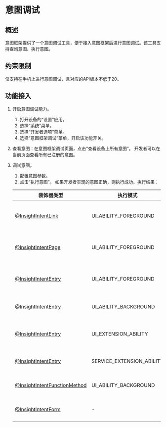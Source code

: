 # 意图调试
## 概述
意图框架提供了一个意图调试工具，便于接入意图框架后进行意图调试。该工具支持查询意图、执行意图。

## 约束限制
仅支持在手机上进行意图调试，且对应的API版本不低于20。

## 功能接入

1. 开启意图调试能力。
     1. 打开设备的“设置”应用。
     2. 选择“系统”菜单。
     3. 选择“开发者选项”菜单。
     4. 选择“意图框架调试”菜单，开启该功能开关。
2. 查看意图：在意图框架调试页面，点击“查看设备上所有意图”。
   开发者可以在当前页面查看所有已注册的意图。
3. 调试意图。
     1. 配置意图参数。
     2. 点击“执行意图”。
        如果开发者实现的意图正确，则执行成功。执行结果：

      | 装饰器类型 | 执行模式 | 意图调用结果 |
      | --------- | --------- | -------- |
      | [@InsightIntentLink](../../application-dev/reference/apis-ability-kit/js-apis-app-ability-InsightIntentDecorator.md#insightintentlink) | UI_ABILITY_FOREGROUND | 页面跳转，下方出现半模态窗口展示意图调用返回结果。 |
      | [@InsightIntentPage](../../application-dev/reference/apis-ability-kit/js-apis-app-ability-InsightIntentDecorator.md#insightintentpage) | UI_ABILITY_FOREGROUND | 页面跳转，下方出现半模态窗口展示意图调用返回结果。 |
      | [@InsightIntentEntry](../../application-dev/reference/apis-ability-kit/js-apis-app-ability-InsightIntentDecorator.md#insightintententry) | UI_ABILITY_FOREGROUND | 页面跳转，下方出现半模态窗口展示意图调用返回结果。 |
      | [@InsightIntentEntry](../../application-dev/reference/apis-ability-kit/js-apis-app-ability-InsightIntentDecorator.md#insightintententry) | UI_ABILITY_BACKGROUND | 下方出现半模态窗口展示意图调用返回结果。 |
      | [@InsightIntentEntry](../../application-dev/reference/apis-ability-kit/js-apis-app-ability-InsightIntentDecorator.md#insightintententry)| UI_EXTENSION_ABILITY | 下方出现半模态窗口展示内嵌[UIExtensionAbility](../../application-dev/reference/apis-ability-kit/js-apis-app-ability-uiExtensionAbility.md#uiextensionability)页面。 |
      | <!--DelRow--> [@InsightIntentEntry](../../application-dev/reference/apis-ability-kit/js-apis-app-ability-InsightIntentDecorator.md#insightintententry) | SERVICE_EXTENSION_ABILITY | 下方出现半模态窗口展示意图调用返回结果。 |
      | [@InsightIntentFunctionMethod](../../application-dev/reference/apis-ability-kit/js-apis-app-ability-InsightIntentDecorator.md#insightintentfunctionmethod) | UI_ABILITY_BACKGROUND | 下方出现半模态窗口展示意图调用返回结果。 |
      | [@InsightIntentForm](../../application-dev/reference/apis-ability-kit/js-apis-app-ability-InsightIntentDecorator.md#insightintentform) | - | 内嵌卡片页面，点击卡片可跳转至应用 |
